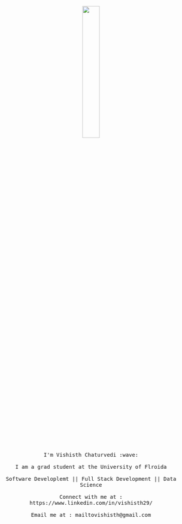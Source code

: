 <p align="center">
  <img src="https://media.giphy.com/media/2xPPojqe3mraUXS6dk/giphy.gif" width="30%">
  <br><br>
  <samp>
    I'm Vishisth Chaturvedi :wave:
    <br><br>
    I am a grad student at the University of Flroida 
    <br><br>
    Software Developlemt || Full Stack Development || Data Science
    <br><br>
    Connect with me at  : https://www.linkedin.com/in/vishisth29/
    <br><br>
    Email me at : mailtovishisth@gmail.com
  </samp>
</p>

